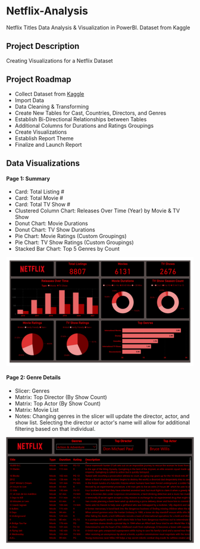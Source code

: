 # Netflix-Analysis
Netflix Titles Data Analysis &amp; Visualization in PowerBI. Dataset from Kaggle

## Project Description
Creating Visualizations for a Netflix Dataset

## Project Roadmap
- Collect Dataset from [Kaggle](https://www.kaggle.com/datasets/shivamb/netflix-shows)
- Import Data
- Data Cleaning & Transforming
- Create New Tables for Cast, Countries, Directors, and Genres
- Establish Bi-Directional Relationships between Tables
- Additional Columns for Durations and Ratings Groupings
- Create Visualizations
- Establish Report Theme
- Finalize and Launch Report
## Data Visualizations

#### Page 1: Summary
- Card: Total Listing #
- Card: Total Movie #
- Card: Total TV Show #
- Clustered Column Chart: Releases Over Time (Year) by Movie & TV Show
- Donut Chart: Movie Durations
- Donut Chart: TV Show Durations
- Pie Chart: Movie Ratings (Custom Groupings)
- Pie Chart: TV Show Ratings (Custom Groupings)
- Stacked Bar Chart: Top 5 Genres by Count

![screenshot](Netflix-Page1.jpg)

#### Page 2: Genre Details
- Slicer: Genres
- Matrix: Top Director (By Show Count)
- Matrix: Top Actor (By Show Count)
- Matrix: Movie List
- Notes: Changing genres in the slicer will update the director, actor, and show list. Selecting the director or actor's name will allow for additional filtering based on that individual.

![screenshot](Netflix-Page2.jpg)
